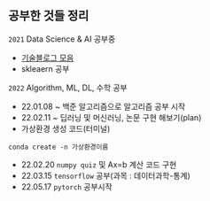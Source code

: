 ## 공부한 것들 정리
`2021` Data Science & AI 공부중
- [기술블로그 모음](https://github.com/seonggwonyoon/techblog)
- skleaern 공부

`2022` Algorithm, ML, DL, 수학 공부
- 22.01.08 ~ 백준 알고리즘으로 알고리즘 공부 시작
- 22.02.11 ~ 딥러닝 및 머신러닝, 논문 구현 해보기(plan) 
- 가상환경 생성 코드(터미널)
```
conda create -n 가상환경이름
```
- 22.02.20 `numpy quiz` 및 Ax=b 계산 코드 구현
- 22.03.15 `tensorflow` 공부(과목 : 데이터과학-통계)
- 22.05.17 `pytorch` 공부시작
